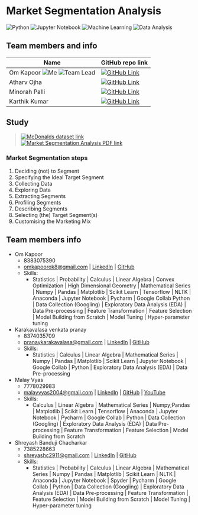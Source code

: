 # Market Segmentation Analysis
![Python](https://img.shields.io/badge/python-3670A0?style=for-the-badge&logo=python&logoColor=ffdd54)
![Jupyter Notebook](https://img.shields.io/badge/jupyter-%23FA0F00.svg?style=for-the-badge&logo=jupyter&logoColor=white)
![Machine Learning](https://img.shields.io/badge/Machine_Learning-blue?style=for-the-badge)
![Data Analysis](https://img.shields.io/badge/Data_Analysis-red?style=for-the-badge)

## Team members and info
|Name|GitHub repo link|
|--|--|
|Om Kapoor ![Me](https://img.shields.io/badge/Me-green) ![Team Lead](https://img.shields.io/badge/Team_Lead-red) | [![GitHub Link](https://img.shields.io/badge/GitHub-Link-blue?logo=github&logoColor=white)](https://github.com/Om-Kapoor/Market_Segmentation_Analysis.git) |
|Atharv Ojha | [![GitHub Link](https://img.shields.io/badge/GitHub-Link-blue?logo=github&logoColor=white)](https://github.com/Atharvojha/McD-Case-Study) |
|Minorah Palli | [![GitHub Link](https://img.shields.io/badge/GitHub-Link-blue?logo=github&logoColor=white)](https://github.com/Minorah-7/project-2-feynn-labs-) |
|Karthik Kumar | [![GitHub Link](https://img.shields.io/badge/GitHub-Link-blue?logo=github&logoColor=white)]() |

## Study

> [![McDonalds dataset link](https://img.shields.io/badge/McDonalds_dataset-link-blue)](https://homepage.boku.ac.at/leisch/MSA/datasets/mcdonalds.csv)<br>
> [![Market Segmentation Analysis PDF link](https://img.shields.io/badge/Market_Segmentation_Analysis_PDF-link-blue)](https://drive.google.com/file/d/1SIEt4Bp_4R9dcs4saU1DIui1IKWQIW38/view)

### Market Segmentation steps

1. Deciding (not) to Segment
2. Specifying the Ideal Target Segment
3. Collecting Data
4. Exploring Data
5. Extracting Segments
6. Profiling Segments
7. Describing Segments
8. Selecting (the) Target Segment(s)
9. Customising the Marketing Mix

## Team members info
- Om Kapoor
    - 8383075390
    - omkapoorok8@gmail.com | [LinkedIn](https://www.linkedin.com/in/om-kapoor-a06345197/) | [GitHub](https://github.com/Adhiban1)
    - Skills:
        - Statistics | Probability | Calculus | Linear Algebra | Convex Optimization | High Dimensional Geometry | Mathematical Series | Numpy | Pandas | Matplotlib | Scikit Learn | Tensorflow | NLTK | Anaconda | Jupyter Notebook | Pycharm | Google Collab Python | Data Collection (Googling) | Exploratory Data Analysis (EDA) | Data Pre-processing | Feature Transformation | Feature Selection | Model Building from Scratch | Model Tuning | Hyper-parameter tuning
- Karakavalasa venkata pranay 
    - 8374035709
    - pranaykarakavalasa@gmail.com | [LinkedIn](https://www.linkedin.com/in/venkata-pranay-karakavalasa-3b81b123b) | [GitHub](https://github.com/Venkatapranay/)
    - Skills:
        - Statistics | Calculus | Linear Algebra | Mathematical Series | Numpy | Pandas | Matplotlib | Scikit Learn | Jupyter Notebook | Google Collab | Python | Exploratory Data Analysis (EDA) | Data Pre-processing
- Malay Vyas 
    - 7778029983
    - malayvyas2004@gmail.com | [LinkedIn](https://www.linkedin.com/in/malay-vyas-7b58b4227) | [GitHub](https://github.com/MalayVyas) | [YouTube](https://www.youtube.com/@malay.01)
    - Skills:
        - Calculus | Linear Algebra | Mathematical Series | Numpy;Pandas | Matplotlib | Scikit Learn | Tensorflow | Anaconda | Jupyter Notebook | Pycharm | Google Collab | Python | Data Collection (Googling) | Exploratory Data Analysis (EDA) | Data Pre-processing | Feature Transformation | Feature Selection | Model Building from Scratch					
- Shreyash Banduji Chacharkar
    - 7385228663
    - shreyashc2911@gmail.com | [LinkedIn](https://www.linkedin.com/in/shreyash-chacharkar-i) | [GitHub](https://github.com/ShreyashChacharkar)
    - Skills: 
        - Statistics | Probability | Calculus | Linear Algebra | Mathematical Series | Numpy | Pandas | Matplotlib | Scikit Learn | NLTK | Anaconda | Jupyter Notebook | Spyder | Pycharm | Google Collab | Python | Data Collection (Googling) | Exploratory Data Analysis (EDA) | Data Pre-processing | Feature Transformation | Feature Selection | Model Building from Scratch | Model Tuning | Hyper-parameter tuning
